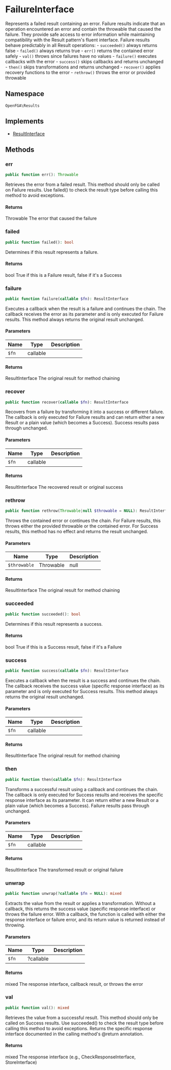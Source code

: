 # FailureInterface

Represents a failed result containing an error. Failure results indicate that an operation encountered an error and contain the throwable that caused the failure. They provide safe access to error information while maintaining compatibility with the Result pattern&#039;s fluent interface. Failure results behave predictably in all Result operations: - `succeeded()` always returns false - `failed()` always returns true - `err()` returns the contained error safely - `val()` throws since failures have no values - `failure()` executes callbacks with the error - `success()` skips callbacks and returns unchanged - `then()` skips transformations and returns unchanged - `recover()` applies recovery functions to the error - `rethrow()` throws the error or provided throwable

## Namespace
`OpenFGA\Results`

## Implements
* [ResultInterface](ResultInterface.md)



## Methods
### err


```php
public function err(): Throwable
```

Retrieves the error from a failed result. This method should only be called on Failure results. Use failed() to check the result type before calling this method to avoid exceptions.


#### Returns
Throwable
 The error that caused the failure

### failed


```php
public function failed(): bool
```

Determines if this result represents a failure.


#### Returns
bool
 True if this is a Failure result, false if it&#039;s a Success

### failure


```php
public function failure(callable $fn): ResultInterface
```

Executes a callback when the result is a failure and continues the chain. The callback receives the error as its parameter and is only executed for Failure results. This method always returns the original result unchanged.

#### Parameters
| Name | Type | Description |
|------|------|-------------|
| `$fn` | callable |  |

#### Returns
ResultInterface
 The original result for method chaining

### recover


```php
public function recover(callable $fn): ResultInterface
```

Recovers from a failure by transforming it into a success or different failure. The callback is only executed for Failure results and can return either a new Result or a plain value (which becomes a Success). Success results pass through unchanged.

#### Parameters
| Name | Type | Description |
|------|------|-------------|
| `$fn` | callable |  |

#### Returns
ResultInterface
 The recovered result or original success

### rethrow


```php
public function rethrow(Throwable|null $throwable = NULL): ResultInterface
```

Throws the contained error or continues the chain. For Failure results, this throws either the provided throwable or the contained error. For Success results, this method has no effect and returns the result unchanged.

#### Parameters
| Name | Type | Description |
|------|------|-------------|
| `$throwable` | Throwable|null | Optional throwable to throw instead of the contained error |

#### Returns
ResultInterface
 The original result for method chaining

### succeeded


```php
public function succeeded(): bool
```

Determines if this result represents a success.


#### Returns
bool
 True if this is a Success result, false if it&#039;s a Failure

### success


```php
public function success(callable $fn): ResultInterface
```

Executes a callback when the result is a success and continues the chain. The callback receives the success value (specific response interface) as its parameter and is only executed for Success results. This method always returns the original result unchanged.

#### Parameters
| Name | Type | Description |
|------|------|-------------|
| `$fn` | callable |  |

#### Returns
ResultInterface
 The original result for method chaining

### then


```php
public function then(callable $fn): ResultInterface
```

Transforms a successful result using a callback and continues the chain. The callback is only executed for Success results and receives the specific response interface as its parameter. It can return either a new Result or a plain value (which becomes a Success). Failure results pass through unchanged.

#### Parameters
| Name | Type | Description |
|------|------|-------------|
| `$fn` | callable |  |

#### Returns
ResultInterface
 The transformed result or original failure

### unwrap


```php
public function unwrap(?callable $fn = NULL): mixed
```

Extracts the value from the result or applies a transformation. Without a callback, this returns the success value (specific response interface) or throws the failure error. With a callback, the function is called with either the response interface or failure error, and its return value is returned instead of throwing.

#### Parameters
| Name | Type | Description |
|------|------|-------------|
| `$fn` | ?callable |  |

#### Returns
mixed
 The response interface, callback result, or throws the error

### val


```php
public function val(): mixed
```

Retrieves the value from a successful result. This method should only be called on Success results. Use succeeded() to check the result type before calling this method to avoid exceptions. Returns the specific response interface documented in the calling method&#039;s @return annotation.


#### Returns
mixed
 The response interface (e.g., CheckResponseInterface, StoreInterface)

